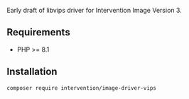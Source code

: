 Early draft of libvips driver for Intervention Image Version 3.

## Requirements

- PHP >= 8.1

## Installation
    
```bash
composer require intervention/image-driver-vips
```